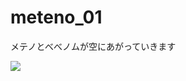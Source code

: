 # meteno_01
メテノとべべノムが空にあがっていきます

<img src="https://raw.githubusercontent.com/yuyurigi/image/master/190202_023341_0384.png">
